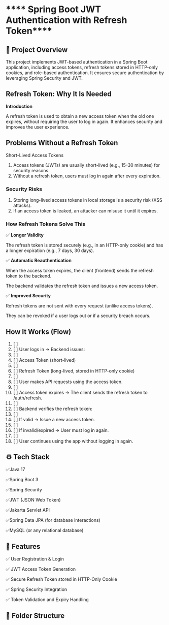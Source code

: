 # **** Spring Boot JWT Authentication with Refresh Token****

## **🚀 Project Overview**

This project implements JWT-based authentication in a Spring Boot application, including access tokens, refresh tokens stored in HTTP-only cookies, and role-based authentication. 
It ensures secure authentication by leveraging Spring Security and JWT.

## **Refresh Token: Why It Is Needed**

**Introduction**

A refresh token is used to obtain a new access token when the old one expires, without requiring the user to log in again. 
It enhances security and improves the user experience.

## **Problems Without a Refresh Token**

Short-Lived Access Tokens

1. Access tokens (JWTs) are usually short-lived (e.g., 15-30 minutes) for security reasons.
2. Without a refresh token, users must log in again after every expiration.

### **Security Risks**

1. Storing long-lived access tokens in local storage is a security risk (XSS attacks).
2. If an access token is leaked, an attacker can misuse it until it expires.

### **How Refresh Tokens Solve This**

✅ **Longer Validity**

The refresh token is stored securely (e.g., in an HTTP-only cookie) and has a longer expiration (e.g., 7 days, 30 days).

✅ **Automatic Reauthentication**

When the access token expires, the client (frontend) sends the refresh token to the backend.

The backend validates the refresh token and issues a new access token.

✅ **Improved Security**

Refresh tokens are not sent with every request (unlike access tokens).

They can be revoked if a user logs out or if a security breach occurs.

## **How It Works (Flow)**
1. [ ] 
2. [ ] User logs in → Backend issues:
3. [ ] 
4. [ ] Access Token (short-lived)
5. [ ] 
6. [ ] Refresh Token (long-lived, stored in HTTP-only cookie)
7. [ ] 
8. [ ] User makes API requests using the access token.
9. [ ] 
10. [ ] Access token expires → The client sends the refresh token to /auth/refresh.
11. [ ] 
12. [ ] Backend verifies the refresh token:
13. [ ] 
14. [ ] If valid → Issue a new access token.
15. [ ] 
16. [ ] If invalid/expired → User must log in again.
17. [ ] 
18. [ ] User continues using the app without logging in again.

## **⚙️ Tech Stack**

✅Java 17

✅Spring Boot 3

✅Spring Security

✅JWT (JSON Web Token)

✅Jakarta Servlet API

✅Spring Data JPA (for database interactions)

✅MySQL (or any relational database)

## **🔐 Features**

✅ User Registration & Login

✅ JWT Access Token Generation

✅ Secure Refresh Token stored in HTTP-Only Cookie

✅ Spring Security Integration

✅ Token Validation and Expiry Handling


## **📂 Folder Structure**
